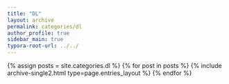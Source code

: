 ```yaml
---
title: "DL"
layout: archive
permalink: categories/dl
author_profile: true
sidebar_main: true
typora-root-url: ../../
---
```


{% assign posts = site.categories.dl %}
{% for post in posts %} {% include archive-single2.html type=page.entries_layout %} {% endfor %}